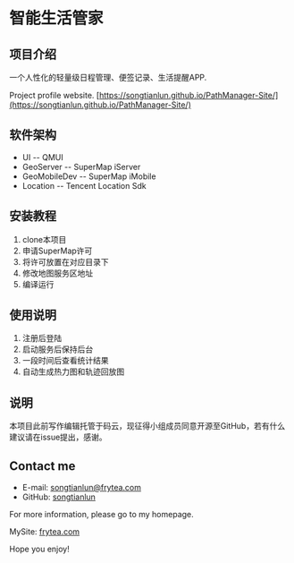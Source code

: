 # 智能生活管家

## 项目介绍
一个人性化的轻量级日程管理、便签记录、生活提醒APP.

Project profile website.
[https://songtianlun.github.io/PathManager-Site/](https://songtianlun.github.io/PathManager-Site/)

## 软件架构
- UI -- QMUI
- GeoServer -- SuperMap iServer
- GeoMobileDev -- SuperMap iMobile
- Location -- Tencent Location Sdk


## 安装教程
1. clone本项目
2. 申请SuperMap许可
3. 将许可放置在对应目录下
4. 修改地图服务区地址
5. 编译运行

## 使用说明
1. 注册后登陆
2. 启动服务后保持后台
3. 一段时间后查看统计结果
4. 自动生成热力图和轨迹回放图





## 说明
本项目此前写作编辑托管于码云，现征得小组成员同意开源至GitHub，若有什么建议请在issue提出，感谢。

## Contact me

- E-mail: songtianlun@frytea.com
- GitHub: [songtianlun](https://github.com/songtianlun) 

For more information, please go to my homepage.

MySite: [frytea.com](https://frytea.com/)

Hope you enjoy!
